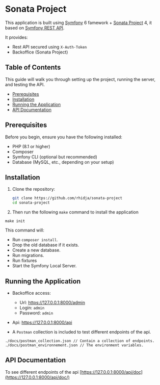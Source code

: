 # Sonata Project

This application is built using [Symfony](https://symfony.com/) 6 famework + [Sonata Project](https://docs.sonata-project.org/en/master/) 4,
it based on [Symfony REST API](https://github.com/rhidja/symfony-rest-api).

It provides:
- Rest API secured using `X-Auth-Token`
- Backoffice (Sonata Project)

## Table of Contents

This guide will walk you through setting up the project, running the server, and testing the API.

- [Prerequisites](#prerequisites)
- [Installation](#installation)
- [Running the Application](#running-the-application)
- [API Documentation](#api-documentation)

## Prerequisites

Before you begin, ensure you have the following installed:

- PHP (8.1 or higher)
- Composer
- Symfony CLI (optional but recommended)
- Database (MySQL, etc., depending on your setup)

## Installation

1. Clone the repository:

   ```bash
   git clone https://github.com/rhidja/sonata-project
   cd sonata-project

2. Then run the following `make` command to install the application

```shell
make init
```

This command will:

- Run `composer install`.
- Drop the old database if it exists.
- Create a new database.
- Run migrations.
- Run fixtures
- Start the Symfony Local Server.

## Running the Application

- Backoffice access:
  - Url:  https://127.0.0.1:8000/admin
  - Login: `admin`
  - Password: `admin`


- Api: https://127.0.0.1:8000/api


- A `Postman` collection is included to test different endpoints of the api.

```
./docs/postman_collection.json // Contain a collection of endpoints.
./docs/postman_environnement.json // The environment variables.
```

## API Documentation

To see different endpoints of the api [https://127.0.0.1:8000/api/doc](https://127.0.0.1:8000/api/doc/)
